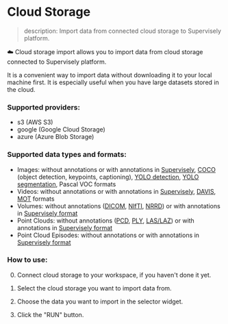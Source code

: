 # Cloud Storage

> description: Import data from connected cloud storage to Supervisely platform.

☁️ Cloud storage import allows you to import data from cloud storage connected to Supervisely platform.

It is a convenient way to import data without downloading it to your local machine first. It is especially useful when you have large datasets stored in the cloud.

### Supported providers:

- s3 (AWS S3)
- google (Google Cloud Storage)
- azure (Azure Blob Storage)

### Supported data types and formats:

- Images: without annotations or with annotations in [Supervisely](https://docs.supervise.ly/data-organization/00_ann_format_navi), [COCO](https://cocodataset.org/#format-data) (object detection, keypoints, captioning), [YOLO detection](https://docs.ultralytics.com/datasets/detect/), [YOLO segmentation](https://docs.ultralytics.com/datasets/segment/#ultralytics-yolo-format), Pascal VOC formats
- Videos: without annotations or with annotations in [Supervisely](https://docs.supervise.ly/data-organization/00_ann_format_navi), [DAVIS](https://davischallenge.org/index.html), [MOT](https://motchallenge.net/instructions/) formats
- Volumes: without annotations ([DICOM](https://www.dicomstandard.org/current/), [NIfTI](https://nifti.nimh.nih.gov/nifti-1/), [NRRD](https://teem.sourceforge.net/nrrd/format.html)) or with annotations in [Supervisely format](https://docs.supervise.ly/data-organization/00_ann_format_navi)
- Point Clouds: without annotations ([PCD](https://pointclouds.org/documentation/tutorials/pcd_file_format.html), [PLY](http://paulbourke.net/dataformats/ply/), [LAS/LAZ](https://www.asprs.org/wp-content/uploads/2010/12/LAS_1_4_r13.pdf)) or with annotations in [Supervisely format](https://docs.supervise.ly/data-organization/00_ann_format_navi)
- Point Cloud Episodes: without annotations or with annotations in [Supervisely format](https://docs.supervise.ly/data-organization/00_ann_format_navi)


### How to use:

0. Connect cloud storage to your workspace, if you haven't done it yet.

1. Select the cloud storage you want to import data from.

2. Choose the data you want to import in the selector widget.

3. Click the "RUN" button.

